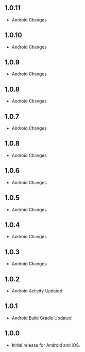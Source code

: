 ## 1.0.11
- Android Changes

## 1.0.10
- Android Changes

## 1.0.9

- Android Changes

## 1.0.8

- Android Changes

## 1.0.7

- Android Changes

## 1.0.8

- Android Changes

## 1.0.6

- Android Changes

## 1.0.5

- Android Changes

## 1.0.4

- Android Changes

## 1.0.3

- Android Changes

## 1.0.2

- Android Activity Updated

## 1.0.1

- Android Build Gradle Updated

## 1.0.0

- Initial release for Android and iOS.
